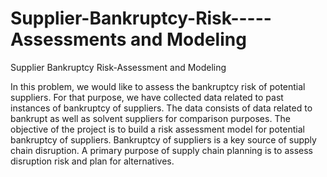 # Supplier-Bankruptcy-Risk-----Assessments and Modeling
Supplier Bankruptcy Risk-Assessment and Modeling

In this problem, we would like to assess the bankruptcy risk of potential suppliers. For that purpose, we have collected data related to past instances of bankruptcy of suppliers. The data consists of data related to bankrupt as well as solvent suppliers for comparison purposes. The objective of the project is to build a risk assessment model for potential bankruptcy of suppliers. Bankruptcy of suppliers is a key source of supply chain disruption. A primary purpose of supply chain planning is to assess disruption risk and plan for alternatives.
